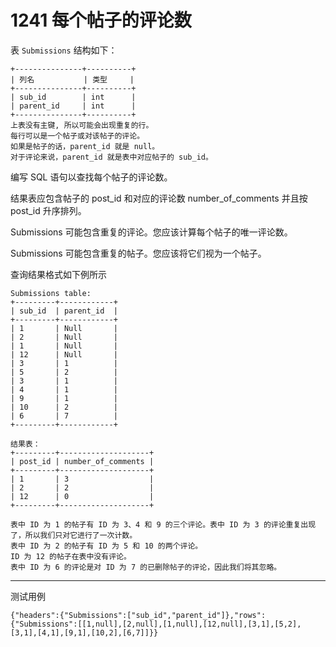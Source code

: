 # 1241 每个帖子的评论数

表 `Submissions` 结构如下：

```
+---------------+----------+
| 列名           | 类型     |
+---------------+----------+
| sub_id        | int      |
| parent_id     | int      |
+---------------+----------+
上表没有主键, 所以可能会出现重复的行。
每行可以是一个帖子或对该帖子的评论。
如果是帖子的话，parent_id 就是 null。
对于评论来说，parent_id 就是表中对应帖子的 sub_id。
```

编写 SQL 语句以查找每个帖子的评论数。

结果表应包含帖子的 post_id 和对应的评论数 number_of_comments 并且按 post_id 升序排列。

Submissions 可能包含重复的评论。您应该计算每个帖子的唯一评论数。

Submissions 可能包含重复的帖子。您应该将它们视为一个帖子。

查询结果格式如下例所示

```
Submissions table:
+---------+------------+
| sub_id  | parent_id  |
+---------+------------+
| 1       | Null       |
| 2       | Null       |
| 1       | Null       |
| 12      | Null       |
| 3       | 1          |
| 5       | 2          |
| 3       | 1          |
| 4       | 1          |
| 9       | 1          |
| 10      | 2          |
| 6       | 7          |
+---------+------------+

结果表：
+---------+--------------------+
| post_id | number_of_comments |
+---------+--------------------+
| 1       | 3                  |
| 2       | 2                  |
| 12      | 0                  |
+---------+--------------------+

表中 ID 为 1 的帖子有 ID 为 3、4 和 9 的三个评论。表中 ID 为 3 的评论重复出现了，所以我们只对它进行了一次计数。
表中 ID 为 2 的帖子有 ID 为 5 和 10 的两个评论。
ID 为 12 的帖子在表中没有评论。
表中 ID 为 6 的评论是对 ID 为 7 的已删除帖子的评论，因此我们将其忽略。

```

---

测试用例

```
{"headers":{"Submissions":["sub_id","parent_id"]},"rows":{"Submissions":[[1,null],[2,null],[1,null],[12,null],[3,1],[5,2],[3,1],[4,1],[9,1],[10,2],[6,7]]}}
```

